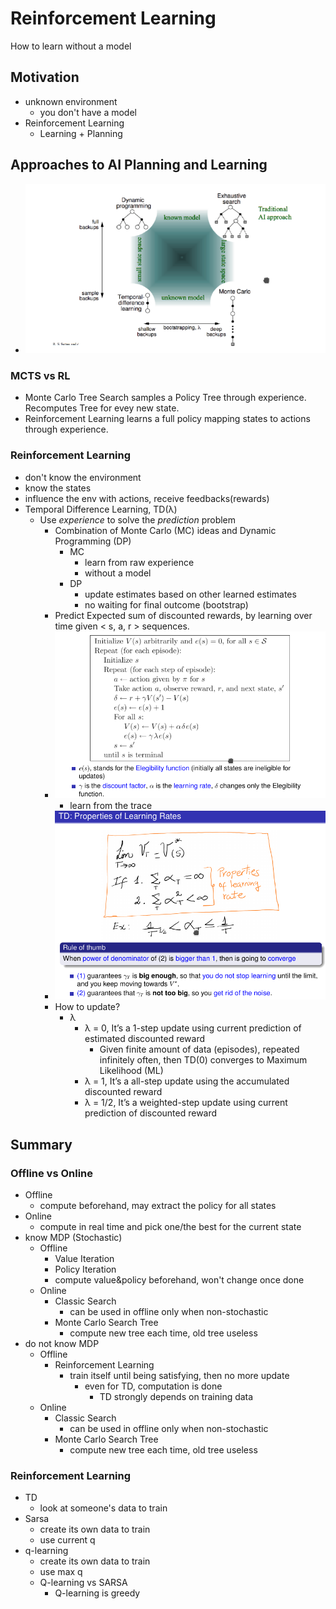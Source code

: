 # Reinforcement Learning

How to learn without a model

## Motivation
+ unknown environment
    * you don't have a model
+ Reinforcement Learning
    * Learning + Planning

## Approaches to AI Planning and Learning
+ ![ai-approaches](pics/ai-approaches.png)

### MCTS vs RL
+ Monte Carlo Tree Search samples a Policy Tree through experience. Recomputes Tree for evey new state.
+ Reinforcement Learning learns a full policy mapping states to actions through experience.

### Reinforcement Learning
+ don't know the environment
+ know the states
+ influence the env with actions, receive feedbacks(rewards)
+ Temporal Difference Learning, TD(λ)
    * Use _experience_ to solve the _prediction_ problem
        - Combination of Monte Carlo (MC) ideas and Dynamic Programming (DP)
            + MC
                * learn from raw experience
                * without a model
            + DP
                * update estimates based on other learned estimates
                * no waiting for final outcome (bootstrap)
        - Predict Expected sum of discounted rewards, by learning over time given < s, a, r > sequences.
        - ![td](pics/td.png)
            + learn from the trace
        - ![td-prpty](pics/td-prpty.png)
        - How to update?
            + λ
                * λ = 0, It’s a 1-step update using current prediction of estimated discounted reward
                    - Given finite amount of data (episodes), repeated infinitely often, then TD(0) converges to Maximum Likelihood (ML)
                * λ = 1, It’s a all-step update using the accumulated discounted reward
                * λ = 1/2, It’s a weighted-step update using current prediction of discounted reward


## Summary

### Offline vs Online
+ Offline
    * compute beforehand, may extract the policy for all states
+ Online
    * compute in real time and pick one/the best for the current state
+ know MDP (Stochastic)
    * Offline
        - Value Iteration
        - Policy Iteration
        - compute value&policy beforehand, won't change once done
    * Online
        - Classic Search
            + can be used in offline only when non-stochastic
        - Monte Carlo Search Tree
            + compute new tree each time, old tree useless
+ do not know MDP
    * Offline
        - Reinforcement Learning
            + train itself until being satisfying, then no more update
                * even for TD, computation is done 
                    - TD strongly depends on training data
    * Online
        - Classic Search
            + can be used in offline only when non-stochastic
        - Monte Carlo Search Tree
            + compute new tree each time, old tree useless

### Reinforcement Learning
+ TD
    * look at someone's data to train
+ Sarsa
    * create its own data to train
    * use current q
+ q-learning
    * create its own data to train
    * use max q
    * Q-learning vs SARSA
        - Q-learning is greedy
